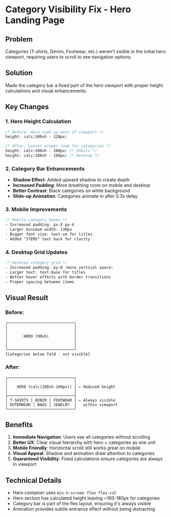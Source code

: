 # Category Visibility Fix - Hero Landing Page

## Problem
Categories (T-shirts, Denim, Footwear, etc.) weren't visible in the initial hero viewport, requiring users to scroll to see navigation options.

## Solution
Made the category bar a fixed part of the hero viewport with proper height calculations and visual enhancements.

## Key Changes

### 1. Hero Height Calculation
```css
/* Before: Hero took up most of viewport */
height: calc(100vh - 120px)

/* After: Leaves proper room for categories */
height: calc(100vh - 180px) /* Mobile */
height: calc(100vh - 160px) /* Desktop */
```

### 2. Category Bar Enhancements
- **Shadow Effect**: Added upward shadow to create depth
- **Increased Padding**: More breathing room on mobile and desktop
- **Better Contrast**: Black categories on white background
- **Slide-up Animation**: Categories animate in after 0.3s delay

### 3. Mobile Improvements
```css
/* Mobile category boxes */
- Increased padding: px-5 py-4
- Larger minimum width: 130px
- Bigger font size: text-sm for titles
- Added "ITEMS" text back for clarity
```

### 4. Desktop Grid Updates
```css
/* Desktop category grid */
- Increased padding: py-8 (more vertical space)
- Larger text: text-base for titles
- Better hover effects with border transitions
- Proper spacing between items
```

## Visual Result

### Before:
```
┌─────────────────────────────┐
│                             │
│                             │
│       HERO (90vh)           │
│                             │
│                             │
└─────────────────────────────┘
[Categories below fold - not visible]
```

### After:
```
┌─────────────────────────────┐
│                             │
│    HERO (calc(100vh-160px)) │ ← Reduced height
│                             │
├─────────────────────────────┤
│ T-SHIRTS │ DENIM │ FOOTWEAR │ ← Always visible
│ OUTERWEAR │ BAGS │ JEWELRY  │   within viewport
└─────────────────────────────┘
```

## Benefits
1. **Immediate Navigation**: Users see all categories without scrolling
2. **Better UX**: Clear visual hierarchy with hero + categories as one unit
3. **Mobile Friendly**: Horizontal scroll still works great on mobile
4. **Visual Appeal**: Shadow and animation draw attention to categories
5. **Guaranteed Visibility**: Fixed calculations ensure categories are always in viewport

## Technical Details
- Hero container uses `min-h-screen flex flex-col`
- Hero section has calculated height leaving ~160-180px for categories
- Category bar is part of the flex layout, ensuring it's always visible
- Animation provides subtle entrance effect without being distracting